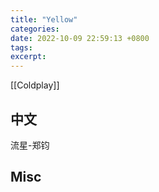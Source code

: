 ```yaml
---
title: "Yellow"
categories: 
date: 2022-10-09 22:59:13 +0800
tags: 
excerpt: 
---
```


[[Coldplay]]


## 中文

流星-郑钧


## Misc

